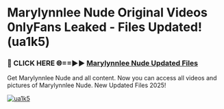 # Marylynnlee Nude Original Videos 0nlyFans Leaked - Files Updated! (ua1k5)

<h3>🔴 CLICK HERE 🌐==►► <a href="https://tinyurl.com/y5r63du9" rel="nofollow">Marylynnlee Nude Updated Files</a></h3>

Get Marylynnlee Nude and all content. Now you can access all videos and pictures of Marylynnlee Nude. New Updated Files 2025!

[![ua1k5](https://i.imgur.com/UVo9nyh.gif)](https://tinyurl.com/y5r63du9)